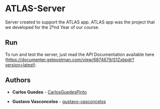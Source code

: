 # ATLAS-Server

Server created to support the ATLAS app. ATLAS app was the project that we developed for the 2ºnd Year of our course.

## Run

To run and test the server, just read the API Documentation available here (https://documenter.getpostman.com/view/6874679/S1Zxbpdr?version=latest).

## Authors

* **Carlos Guedes** - [CarlosGuedesPinto](https://github.com/CarlosGuedesPinto)

* **Gustavo Vasconcelos** - [gustavo-vasconcelos](https://github.com/gustavo-vasconcelos)
